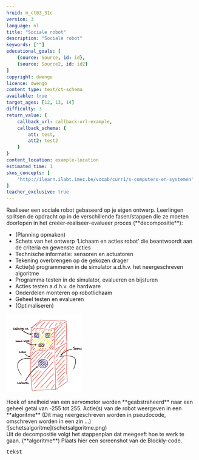 ```yaml
---
hruid: m_ct03_31c
version: 3
language: nl
title: "Sociale robot"
description: "Sociale robot"
keywords: [""]
educational_goals: [
    {source: Source, id: id}, 
    {source: Source2, id: id2}
]
copyright: dwengo
licence: dwengo
content_type: text/ct-schema
available: true
target_ages: [12, 13, 14]
difficulty: 3
return_value: {
    callback_url: callback-url-example,
    callback_schema: {
        att: test,
        att2: test2
    }
}
content_location: example-location
estimated_time: 1
skos_concepts: [
    'http://ilearn.ilabt.imec.be/vocab/curr1/s-computers-en-systemen'
]
teacher_exclusive: true
---
```


<context>
Realiseer een sociale robot gebaseerd op je eigen ontwerp.
</context>
<decomposition>
Leerlingen splitsen de opdracht op in de verschillende fasen/stappen die ze moeten doorlopen in het creëer-realiseer-evalueer proces (**decompositie**):
<ul>
    <li>(Planning opmaken)</li>
    <li>Schets van het ontwerp ‘Lichaam en acties robot’ die beantwoordt aan de criteria en gewenste acties</li>
    <li>Technische informatie: sensoren en actuatoren</li>
    <li>Tekening overbrengen op de gekozen drager</li>
    <li>Actie(s) programmeren in de simulator a.d.h.v. het neergeschreven algoritme</li>
    <li>Programma testen in de simulator, evalueren en bijsturen</li>
    <li>Acties testen a.d.h.v. de hardware </li>
    <li>Onderdelen monteren op robotlichaam</li>
    <li>Geheel testen en evalueren</li>
    <li>(Optimaliseren)</li>
</ul>
    
![schetsontwerp](schetsontwerp.png)
</decomposition>
<patternRecognition>

</patternRecognition>
<abstraction>
Hoek of snelheid van een servomotor worden **geabstraheerd** naar een geheel getal van -255 tot 255.
</abstraction>
<algorithms>
Actie(s) van de robot weergeven in een **algoritme** (Dit mag neergeschreven worden in pseudocode, omschreven worden in een zin ...)<br>
![schetsalgoritme](schetsalgoritme.png)<br>
Uit de decompositie volgt het stappenplan dat meegeeft hoe te werk te gaan. (**algoritme**)
</algorithms>
<implementation>
Plaats hier een screenshot van de Blockly-code.
<div class="alert alert-box alert-secondary"><p style="  font-family: 'Courier New', monospace;">
tekst
</p></div>
</implementation>
